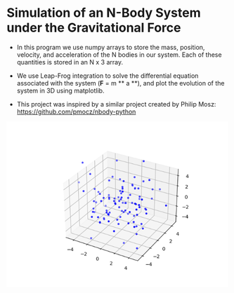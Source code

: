 # Simulation of an N-Body System under the Gravitational Force

- In this program we use numpy arrays to store the mass, position, velocity, and acceleration of the N bodies in our system. Each of these quantities is stored in an N x 3 array. 

- We use Leap-Frog integration to solve the differential equation associated with the system (**F** = m ** a **), and plot the evolution of the system in 3D using matplotlib.

- This project was inspired by a similar project created by Philip Mosz: https://github.com/pmocz/nbody-python

![One Frame of Animation](https://github.com/KD2106/nbody/blob/main/Figure_1.png)
